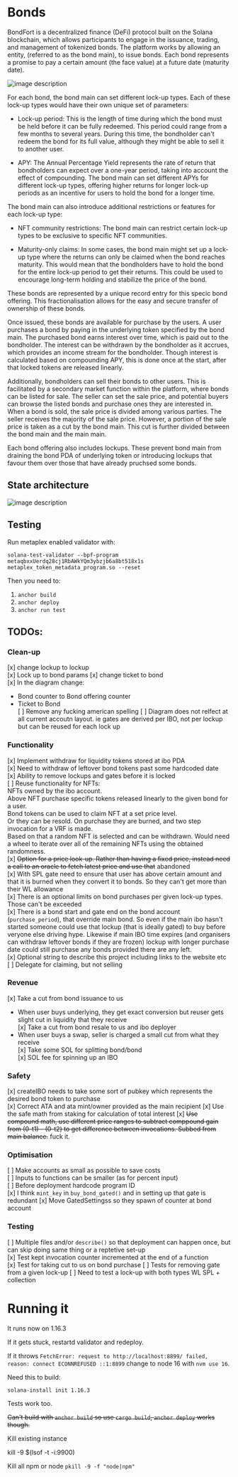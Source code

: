 # Bonds

BondFort is a decentralized finance (DeFi) protocol built on the Solana blockchain, which allows participants to engage in the issuance, trading, and management of tokenized bonds. The platform works by allowing an entity, (referred to as the bond main), to issue bonds. Each bond represents a promise to pay a certain amount (the face value) at a future date (maturity date).

![image description](pepe_bond.png)

For each bond, the bond main can set different lock-up types. Each of these lock-up types would have their own unique set of parameters:

- Lock-up period: This is the length of time during which the bond must be held before it can be fully redeemed. This period could range from a few months to several years. During this time, the bondholder can't redeem the bond for its full value, although they might be able to sell it to another user.

- APY: The Annual Percentage Yield represents the rate of return that bondholders can expect over a one-year period, taking into account the effect of compounding. The bond main can set different APYs for different lock-up types, offering higher returns for longer lock-up periods as an incentive for users to hold the bond for a longer time.

The bond main can also introduce additional restrictions or features for each lock-up type:

- NFT community restrictions: The bond main can restrict certain lock-up types to be exclusive to specific NFT communities.

- Maturity-only claims: In some cases, the bond main might set up a lock-up type where the returns can only be claimed when the bond reaches maturity. This would mean that the bondholders have to hold the bond for the entire lock-up period to get their returns. This could be used to encourage long-term holding and stabilize the price of the bond.

These bonds are represented by a unique record entry for this specic bond offering. This fractionalisation allows for the easy and secure transfer of ownership of these bonds.

Once issued, these bonds are available for purchase by the users. A user purchases a bond by paying in the underlying token specified by the bond main. The purchased bond earns interest over time, which is paid out to the bondholder. The interest can be withdrawn by the bondholder as it accrues, which provides an income stream for the bondholder. Though interest is calculated based on compounding APY, this is done once at the start, after that locked tokens are released linearly.

Additionally, bondholders can sell their bonds to other users. This is facilitated by a secondary market function within the platform, where bonds can be listed for sale. The seller can set the sale price, and potential buyers can browse the listed bonds and purchase ones they are interested in. When a bond is sold, the sale price is divided among various parties. The seller receives the majority of the sale price. However, a portion of the sale price is taken as a cut by the bond main. This cut is further divided between the bond main and the main main.

Each bond offering also includes lockups. These prevent bond main from draining the bond PDA of underlying token or introducing lockups that favour them over those that have already pruchsed some bonds.

## State architecture

![image description](diagram.png)

## Testing

Run metaplex enabled validator with:

    solana-test-validator --bpf-program metaqbxxUerdq28cj1RbAWkYQm3ybzjb6a8bt518x1s metaplex_token_metadata_program.so --reset

Then you need to:

1. `anchor build`
2. `anchor deploy`
3. `anchor run test`

## TODOs:

### Clean-up

[x] change lockup to lockup  
[x] Lock up to bond params
[x] change ticket to bond  
[x] In the diagram change:

- Bond counter to Bond offering counter
- Ticket to Bond  
  [ ] Remove any fucking american spelling
  [ ] Diagram does not relfect at all current accoutn layout. ie gates are derived per IBO, not per lockup but can be reused for each lock up

### Functionality

[x] Implement withdraw for liquidity tokens stored at ibo PDA  
[x] Need to withdraw of leftover bond tokens past some hardcoded date  
[x] Ability to remove lockups and gates before it is locked  
[ ] Reuse functionality for NFTs:    
 NFTs owned by the ibo account.  
 Above NFT purchase specific tokens released linearly to the given bond for a user.  
 Bond tokens can be used to claim NFT at a set price level.  
 Or they can be resold. On purchase they are burned, and two step invocation for a VRF is made.  
 Based on that a random NFT is selected and can be withdrawn. Would need a wheel to iterate over all of the remaining NFTs using the obtained randomness.  
[x] ~~Option for a price look-up. Rather than having a fixed price, instead need a call to an oracle to fetch latest price and use that~~ abandoned   
[x] With SPL gate need to ensure that user has above certain amount and that it is burned when they convert it to bonds. So they can't get more than their WL allowance  
[x] There is an optional limits on bond purchases per given lock-up types. Those can't be exceeded   
[x] There is a bond start and gate end on the bond account (`purchase_period`), that override main bond. So even if the main ibo hasn't started someone could use that lockup (that is ideally gated) to buy before veryone else  driving hype. Likewise if main IBO time expires (and organisers can withdraw leftover bonds if they are frozen) lockup with longer purchase date could still purchase any bonds provided there are any left.   
[x] Optional string to describe this project including links to the website etc   
[ ] Delegate for claiming, but not selling   

### Revenue

[x] Take a cut from bond issuance to us

- When user buys underlying, they get exact conversion but reuser gets slight cut in liquidity that they receive  
  [x] Take a cut from bond resale to us and ibo deployer
- When user buys a swap, seller is charged a small cut from what they receive  
  [x] Take some SOL for splitting bond/bond  
  [x] SOL fee for spinning up an IBO

### Safety

[x] createIBO needs to take some sort of pubkey which represents the desired bond token to purchase  
[x] Correct ATA and ata mint/owner provided as the main recipient
[x] Use the safe math from staking for calculation of total interest
[x] ~~Use compound math, use different price ranges to subtract comppound gain from (0-t1) - (0-t2) to get difference between invocations. Subbed from main balance.~~ fuck it.

### Optimisation

[ ] Make accounts as small as possible to save costs  
[ ] Inputs to functions can be smaller (as for percent input)  
[ ] Before deployment hardcode program ID  
[x] I think `mint_key` in `buy_bond_gated()` and in setting up that gate is redundant
[x] Move GatedSettingss so they spawn of counter at bond account

### Testing

[ ] Multiple files and/or `describe()` so that deployment can happen once, but can skip doing same thing or a reptetive set-up  
[x] Test kept invocation counter incremented at the end of a function  
[x] Test for taking cut to us on bond purchase
[ ] Tests for removing gate from a given lock-up
[ ] Need to test a lock-up with both types WL SPL + collection



# Running it


It runs now on 1.16.3

If it gets stuck, restartd validator and redeploy.

If it throws `FetchError: request to http://localhost:8899/ failed, reason: connect ECONNREFUSED ::1:8899` change to node 16 with `nvm use 16`.

Need this to build:

`solana-install init 1.16.3`

Tests work too.


~~Can't build with `anchor build` so use `cargo build`, `anchor deploy` works though.~~


Kill existing instance

kill -9 $(lsof -t -i:9900)  


Kill all npm or node `pkill -9 -f "node|npm"`